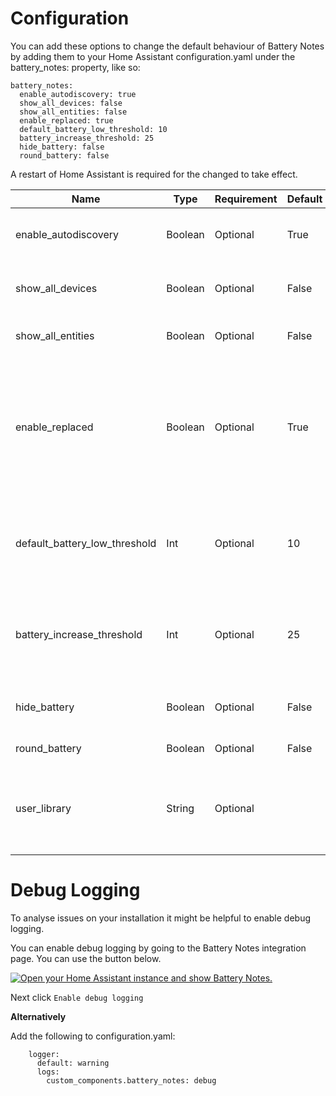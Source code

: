 # Configuration

You can add these options to change the default behaviour of Battery Notes by adding them to your Home Assistant configuration.yaml under the battery_notes: property, like so:

```
battery_notes:
  enable_autodiscovery: true
  show_all_devices: false
  show_all_entities: false
  enable_replaced: true
  default_battery_low_threshold: 10
  battery_increase_threshold: 25
  hide_battery: false
  round_battery: false
```

A restart of Home Assistant is required for the changed to take effect.

Name | Type | Requirement | Default | Description |
-- | -- | -- | -- | -- |
enable_autodiscovery | Boolean | Optional | True | If set to true will automatically match devices against the library and create a setup flow within the integrations page. |
show_all_devices | Boolean | Optional | False | If set to true will show all devices in the manual add dropdown, rather than just those with batteries. |
show_all_entities | Boolean | Optional | False | If set to true will show all entities in the manual add dropdown, rather than just batteries. |
enable_replaced | Boolean | Optional | True | If set to false new devices added to battery notes will have the battery replaced sensor and button disabled.  Any devices you have previously added to Battery Notes you will have to disable these sensors manually, which also means you can enable specific sensors of important ones you want to track. |
default_battery_low_threshold | Int | Optional | 10 | The default threshold where a devices battery_low entity is set to true and the battery_notes_battery_threshold event is fired, can be overriden per device in device configuration. |
battery_increase_threshold | Int | Optional | 25 | The threshold where the battery_notes_battery_increased event is fired, use this event for battery replaced automations. The threshold is the difference in increase between previous and current battery level. |
hide_battery | Boolean | Optional | False | Hide the standard battery when adding Battery+. This will not effect existing dashboards, automations etc.|
round_battery | Boolean | Optional | False | Round battery+ to whole percentages.|
user_library | String | Optional |  | If specified then a user library file will be searched prior to the main library, the user library must be in the same format as the library and placed in the same folder. Only really used for dev purposes. |

# Debug Logging

To analyse issues on your installation it might be helpful to enable debug logging.

You can enable debug logging by going to the Battery Notes integration page. You can use the button below.

[![Open your Home Assistant instance and show Battery Notes.](https://my.home-assistant.io/badges/integrations.svg)](https://my.home-assistant.io/redirect/integration/?domain=battery_notes)

Next click `Enable debug logging`

**Alternatively**

Add the following to configuration.yaml:

```
    logger:
      default: warning
      logs:
        custom_components.battery_notes: debug
```
